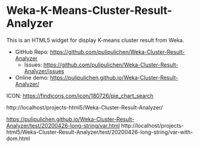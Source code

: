 # Weka-K-Means-Cluster-Result-Analyzer
This is an HTML5 widget for display K-means cluster result from Weka.

* GitHub Repo: https://github.com/pulipulichen/Weka-Cluster-Result-Analyzer
  - Issues: https://github.com/pulipulichen/Weka-Cluster-Result-Analyzer/issues
* Online demo: https://pulipulichen.github.io/Weka-Cluster-Result-Analyzer/

ICON: https://findicons.com/icon/180726/pie_chart_search

http://localhost/projects-html5/Weka-Cluster-Result-Analyzer/

https://pulipulichen.github.io/Weka-Cluster-Result-Analyzer/test/20200426-long-string/var.html
http://localhost/projects-html5/Weka-Cluster-Result-Analyzer/test/20200426-long-string/var-with-dom.html